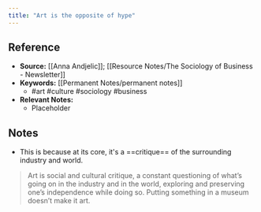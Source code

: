 ```yaml
---
title: "Art is the opposite of hype"
---
```

## Reference
- **Source:** [[Anna Andjelic]]; [[Resource Notes/The Sociology of Business - Newsletter]]
- **Keywords:** [[Permanent Notes/permanent notes]]
	- #art #culture #sociology #business
- **Relevant Notes:**
	- Placeholder
## Notes
- This is because at its core, it's a ==critique== of the surrounding industry and world.

> Art is social and cultural critique, a constant questioning of what’s going on in the industry and in the world, exploring and preserving one’s independence while doing so. Putting something in a museum doesn’t make it art.